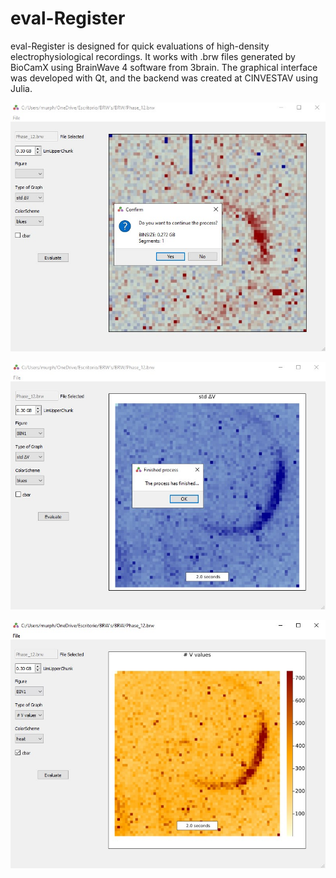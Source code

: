 # eval-Register
eval-Register is designed for quick evaluations of high-density electrophysiological recordings. It works with .brw files generated by BioCamX using BrainWave 4 software from 3brain. The graphical interface was developed with Qt, and the backend was created at CINVESTAV using Julia.

![me](https://github.com/ImFrankVS/eval-Register/blob/main/pictures/picture_01.jpg)

![me](https://github.com/ImFrankVS/eval-Register/blob/main/pictures/picture_02.jpg)

![me](https://github.com/ImFrankVS/eval-Register/blob/main/pictures/picture_03.jpg)
